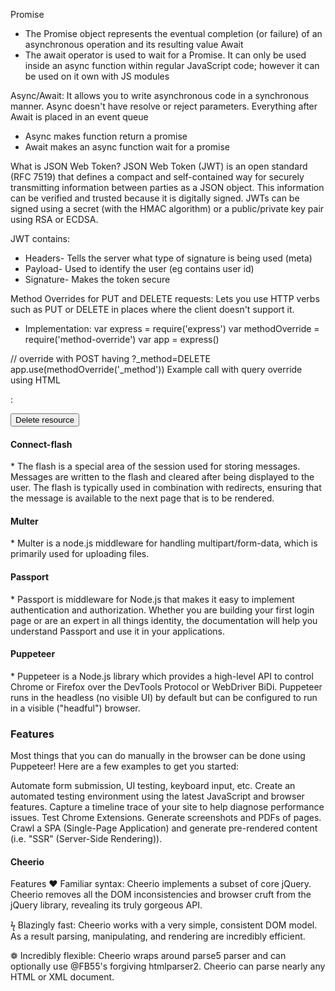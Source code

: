 Promise
* The Promise object represents the eventual completion (or failure) of an asynchronous operation and its resulting value
Await
* The await operator is used to wait for a Promise. It can only be used inside an async function within regular JavaScript code; however it can be used on it own with JS modules

Async/Await: It allows you to write asynchronous code in a synchronous manner. Async doesn't have resolve or reject parameters. Everything after Await is placed in an event queue
* Async makes  function return a promise
* Await makes an async function wait for a promise

What is JSON Web Token?
JSON Web Token (JWT) is an open standard (RFC 7519) that defines a compact and self-contained way for securely transmitting information between parties as a JSON object. This information can be verified and trusted because it is digitally signed. JWTs can be signed using a secret (with the HMAC algorithm) or a public/private key pair using RSA or ECDSA.

 JWT contains:
 * Headers- Tells the server what type of signature is being used (meta)
 * Payload- Used to identify the user (eg contains user id)
 * Signature- Makes the token secure

 Method Overrides for PUT and DELETE requests: Lets you use HTTP verbs such as PUT or DELETE in places where the client doesn't support it.
 * Implementation: 
 var express = require('express')
var methodOverride = require('method-override')
var app = express()
 
// override with POST having ?_method=DELETE
app.use(methodOverride('_method'))
Example call with query override using HTML <form>:

<form method="POST" action="/resource?_method=DELETE">
  <button type="submit">Delete resource</button>
</form>

<h4>Connect-flash</h4>
* The flash is a special area of the session used for storing messages. Messages are written to the flash and cleared after being displayed to the user. The flash is typically used in combination with redirects, ensuring that the message is available to the next page that is to be rendered.

<h4>Multer</h4>
* Multer is a node.js middleware for handling multipart/form-data, which is primarily used for uploading files. 

<h4>Passport</h4>
* Passport is middleware for Node.js that makes it easy to implement authentication and authorization. Whether you are building your first login page or are an expert in all things identity, the documentation will help you understand Passport and use it in your applications.

<h4>Puppeteer</h4>
* Puppeteer is a Node.js library which provides a high-level API to control Chrome or Firefox over the DevTools Protocol or WebDriver BiDi. Puppeteer runs in the headless (no visible UI) by default but can be configured to run in a visible ("headful") browser.
<h3>Features</h3>
Most things that you can do manually in the browser can be done using Puppeteer! Here are a few examples to get you started:

Automate form submission, UI testing, keyboard input, etc.
Create an automated testing environment using the latest JavaScript and browser features.
Capture a timeline trace of your site to help diagnose performance issues.
Test Chrome Extensions.
Generate screenshots and PDFs of pages.
Crawl a SPA (Single-Page Application) and generate pre-rendered content (i.e. "SSR" (Server-Side Rendering)).

<h4>Cheerio</h4>
Features
❤ Familiar syntax: Cheerio implements a subset of core jQuery. Cheerio removes all the DOM inconsistencies and browser cruft from the jQuery library, revealing its truly gorgeous API.

ϟ Blazingly fast: Cheerio works with a very simple, consistent DOM model. As a result parsing, manipulating, and rendering are incredibly efficient.

❁ Incredibly flexible: Cheerio wraps around parse5 parser and can optionally use @FB55's forgiving htmlparser2. Cheerio can parse nearly any HTML or XML document.